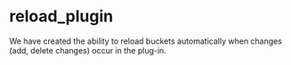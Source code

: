 # reload_plugin
We have created the ability to reload buckets automatically when changes (add, delete changes) occur in the plug-in.
